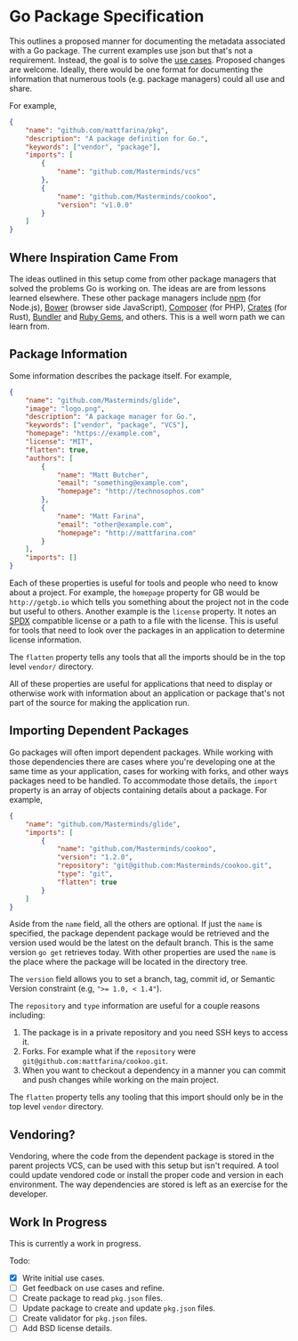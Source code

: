 # Go Package Specification

This outlines a proposed manner for documenting the metadata associated
with a Go package. The current examples use json but that's not a requirement.
Instead, the goal is to solve the [use cases](use_cases). Proposed changes
are welcome. Ideally, there would be one format for documenting the information
that numerous tools (e.g. package managers) could all use and share.

For example,
```json
{
    "name": "github.com/mattfarina/pkg",
    "description": "A package definition for Go.",
    "keywords": ["vendor", "package"],
    "imports": [
        {
            "name": "github.com/Masterminds/vcs"
        },
        {
            "name": "github.com/Masterminds/cookoo",
            "version": "v1.0.0"
        }
    ]
}
```

## Where Inspiration Came From

The ideas outlined in this setup come from other package managers that solved
the problems Go is working on. The ideas are are from lessons learned elsewhere.
These other package managers include [npm](http://npmjs.com/) (for Node.js),
[Bower](http://bower.io) (browser side JavaScript), [Composer](https://getcomposer.org)
(for PHP), [Crates](https://crates.io) (for Rust), [Bundler](http://bundler.io)
and [Ruby Gems](https://rubygems.org), and others. This is a well worn path
we can learn from.

## Package Information

Some information describes the package itself. For example,
```json
{
    "name": "github.com/Masterminds/glide",
    "image": "logo.png",
    "description": "A package manager for Go.",
    "keywords": ["vendor", "package", "VCS"],
    "homepage": "https://example.com",
    "license": "MIT",
    "flatten": true,
    "authors": [
        {
            "name": "Matt Butcher",
            "email": "something@example.com",
            "homepage": "http://technosophos.com"
        },
        {
            "name": "Matt Farina",
            "email": "other@example.com",
            "homepage": "http://mattfarina.com"
        }
    ],
    "imports": []
}
```

Each of these properties is useful for tools and people who need to know about
a project. For example, the `homepage` property for GB would be `http://getgb.io`
which tells you something about the project not in the code but useful to others.
Another example is the `license` property. It notes an [SPDX](http://spdx.org/)
compatible license or a path to a file with the license. This is useful for tools
that need to look over the packages in an application to determine license
information.

The `flatten` property tells any tools that all the imports should be in the top
level `vendor/` directory.

All of these properties are useful for applications that need to display or
otherwise work with information about an application or package that's not
part of the source for making the application run.

## Importing Dependent Packages

Go packages will often import dependent packages. While working with those
dependencies there are cases where you're developing one at the same time
as your application, cases for working with forks, and other ways packages need
to be handled. To accommodate those details, the `import` property is an array
of objects containing details about a package. For example,

```json
{
    "name": "github.com/Masterminds/glide",
    "imports": [
        {
            "name": "github.com/Masterminds/cookoo",
            "version": "1.2.0",
            "repository": "git@github.com:Masterminds/cookoo.git",
            "type": "git",
            "flatten": true
        }
    ]
}
```

Aside from the `name` field, all the others are optional. If just the `name` is
specified, the package dependent package would be retrieved and the version used
would be the latest on the default branch. This is the same version `go get`
retrieves today. With other properties are used the `name` is the place where
the package will be located in the directory tree.

The `version` field allows you to set a branch, tag, commit id, or Semantic
Version constraint (e.g, `">= 1.0, < 1.4"`).

The `repository` and `type` information are useful for a couple reasons including:

1. The package is in a private repository and you need SSH keys to access it.
2. Forks. For example what if the `repository` were `git@github.com:mattfarina/cookoo.git`.
3. When you want to checkout a dependency in a manner you can commit and push
   changes while working on the main project.

The `flatten` property tells any tooling that this import should only be in the
top level `vendor` directory.

## Vendoring?

Vendoring, where the code from the dependent package is stored in the parent
projects VCS, can be used with this setup but isn't required. A tool could update
vendored code or install the proper code and version in each environment. The way
dependencies are stored is left as an exercise for the developer.

## Work In Progress

This is currently a work in progress.

Todo:

- [x] Write initial use cases.
- [ ] Get feedback on use cases and refine.
- [ ] Create package to read `pkg.json` files.
- [ ] Update package to create and update `pkg.json` files.
- [ ] Create validator for `pkg.json` files.
- [ ] Add BSD license details.
